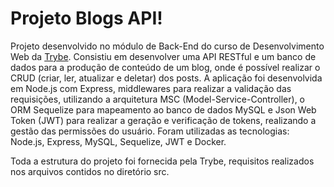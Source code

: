 # Projeto Blogs API!

Projeto desenvolvido no módulo de Back-End do curso de Desenvolvimento Web da [Trybe](https://www.betrybe.com/). Consistiu em desenvolver uma API RESTful e um banco de dados para a produção de conteúdo de um blog, onde é possível realizar o CRUD (criar, ler, atualizar e deletar) dos posts. A aplicação foi desenvolvida em Node.js com Express, middlewares para realizar a validação das requisições, utilizando a arquitetura MSC (Model-Service-Controller), o ORM Sequelize para mapeamento ao banco de dados MySQL e Json Web Token (JWT) para realizar a geração e verificação de tokens, realizando a gestão das permissões do usuário.
Foram utilizadas as tecnologias: Node.js, Express, MySQL, Sequelize, JWT e Docker.

Toda a estrutura do projeto foi fornecida pela Trybe, requisitos realizados nos arquivos contidos no diretório src.
